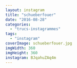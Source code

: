 ```yaml
---
layout: instagram
title: "schueberfouer"
date: "2016-08-28"
categories: 
  - "trucs-instagrammes"
tags: 
  - "instagram"
coverImage: schueberfouer.jpg
imgWidth: 360
imgHeight: 360
instagram: BJqahuZAq4m
---
```

